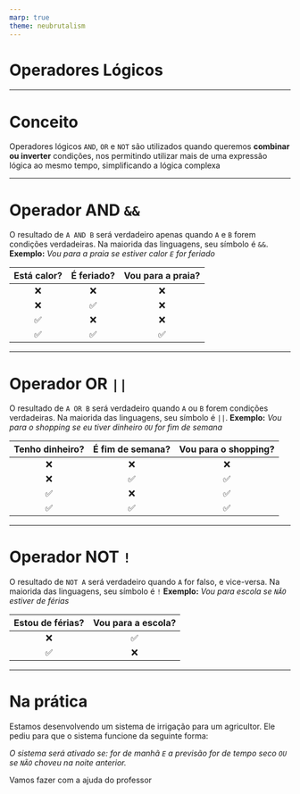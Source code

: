 ```yaml
---
marp: true
theme: neubrutalism
---
```


<!-- _class: dark cover -->

# Operadores Lógicos

---

<!-- _class: center -->

# Conceito

Operadores lógicos `AND`, `OR` e `NOT` são utilizados quando queremos **combinar ou inverter** condições, nos permitindo utilizar mais de uma expressão lógica ao mesmo tempo, simplificando a lógica complexa

---

# Operador AND `&&`

O resultado de `A AND B` será verdadeiro apenas quando `A` e `B` forem condições verdadeiras. Na maiorida das linguagens, seu símbolo é `&&`.
**Exemplo:** *Vou para a praia se estiver calor `E` for feriado*

| Está calor? | É feriado? | Vou para a praia? |
| :-: | :-: | :---------: |
| ❌ | ❌ | ❌ |
| ❌ | ✅ | ❌ |
| ✅ | ❌ | ❌ |
| ✅ | ✅ | ✅ |

---

# Operador OR `||`

O resultado de `A OR B` será verdadeiro quando `A` ou `B` forem condições verdadeiras. Na maiorida das linguagens, seu símbolo é `||`.
**Exemplo:** *Vou para o shopping se eu tiver dinheiro `OU` for fim de semana*

| Tenho dinheiro? | É fim de semana? | Vou para o shopping? |
| :-: | :-: | :---------: |
| ❌ | ❌ | ❌ |
| ❌ | ✅ | ✅ |
| ✅ | ❌ | ✅ |
| ✅ | ✅ | ✅ |

---

# Operador NOT `!`

O resultado de `NOT A` será verdadeiro quando `A` for falso, e vice-versa. Na maiorida das linguagens, seu símbolo é `!`
**Exemplo:** *Vou para escola se `NÃO` estiver de férias*

| Estou de férias? | Vou para a escola? |
| :-: | :-: |
| ❌ | ✅ |
| ✅ | ❌ |

---

<!-- _class: dark center -->

# Na prática

Estamos desenvolvendo um sistema de irrigação para um agricultor. Ele pediu para que o sistema funcione da seguinte forma:

 _O sistema será ativado se: for de manhã `E` a previsão for de tempo seco `OU` se `NÃO` choveu na noite anterior._

Vamos fazer com a ajuda do professor